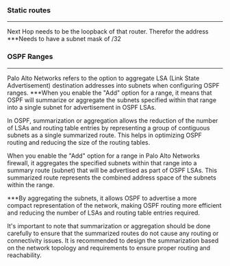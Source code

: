 ### Static routes
----
Next Hop needs to be the loopback of that router. Therefor the address ***Needs to have a subnet mask of /32

### OSPF Ranges
--- 
Palo Alto Networks refers to the option to aggregate LSA (Link State Advertisement) destination addresses into subnets when configuring OSPF ranges. ***When you enable the "Add" option for a range, it means that OSPF will summarize or aggregate the subnets specified within that range into a single subnet for advertisement in OSPF LSAs.

In OSPF, summarization or aggregation allows the reduction of the number of LSAs and routing table entries by representing a group of contiguous subnets as a single summarized route. This helps in optimizing OSPF routing and reducing the size of the routing tables.

When you enable the "Add" option for a range in Palo Alto Networks firewall, it aggregates the specified subnets within that range into a summary route (subnet) that will be advertised as part of OSPF LSAs. This summarized route represents the combined address space of the subnets within the range.

***By aggregating the subnets, it allows OSPF to advertise a more compact representation of the network, making OSPF routing more efficient and reducing the number of LSAs and routing table entries required.

It's important to note that summarization or aggregation should be done carefully to ensure that the summarized routes do not cause any routing or connectivity issues. It is recommended to design the summarization based on the network topology and requirements to ensure proper routing and reachability.